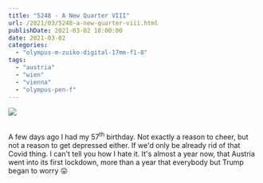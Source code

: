 ```yaml
---
title: "5248 - A New Quarter VIII"
url: /2021/03/5248-a-new-quarter-viii.html
publishDate: 2021-03-02 18:00:00 
date: 2021-03-02
categories:
  - "olympus-m-zuiko-digital-17mm-f1-8"
tags:
  - "austria"
  - "wien"
  - "vienna"
  - "olympus-pen-f"
---
```

<div class="container">
<div class="center"><a target="_blank" href="https://d25zfm9zpd7gm5.cloudfront.net/1200x1200/2018/20181009_171853_lr.jpg"><img class="webfeedsFeaturedVisual" src="https://d25zfm9zpd7gm5.cloudfront.net/0600x0600/2018/20181009_171853_lr.jpg" /></a></div>
</div>
<br />

A few days ago I had my 57<sup>th</sup> birthday. Not
exactly a reason to cheer, but not a reason to get depressed
either. If we'd only be already rid of that Covid thing. I
can't tell you how I hate it. It's almost a year now, that
Austria went into its first lockdown, more than a year that
everybody but Trump began to worry :stuck_out_tongue:


